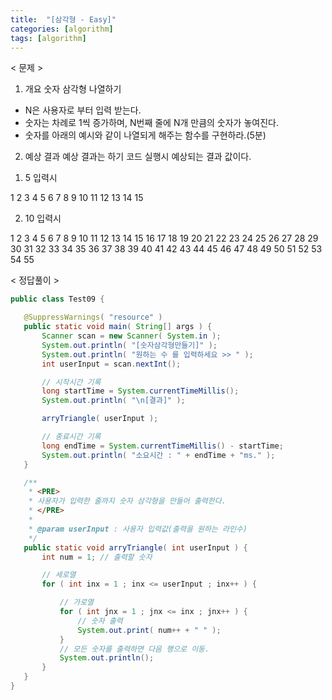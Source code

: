 ```yaml
---
title:  "[삼각형 - Easy]"
categories: [algorithm]
tags: [algorithm]
---
```


< 문제 >

1. 개요
 숫자 삼각형 나열하기
 - N은 사용자로 부터 입력 받는다. 
 - 숫자는 차례로 1씩 증가하며, N번째 줄에 N개 만큼의 숫자가 놓여진다.
 - 숫자를 아래의 예시와 같이 나열되게 해주는 함수를 구현하라.(5분)
 
 2. 예상 결과
 예상 결과는 하기 코드 실행시 예상되는 결과 값이다.
 
 1) 5 입력시 
 
 1 
 2 3
 4 5 6
 7 8 9 10
 11 12 13 14 15
  
 2) 10 입력시
 
 1 
 2 3 
 4 5 6 
 7 8 9 10 
 11 12 13 14 15 
 16 17 18 19 20 21 
 22 23 24 25 26 27 28 
 29 30 31 32 33 34 35 36 
 37 38 39 40 41 42 43 44 45 
 46 47 48 49 50 51 52 53 54 55 
 
 < 정답풀이 >
 
 ``` java
 public class Test09 {

	@SuppressWarnings( "resource" )
	public static void main( String[] args ) {
		Scanner scan = new Scanner( System.in );
		System.out.println( "[숫자삼각형만들기]" );
		System.out.println( "원하는 수 를 입력하세요 >> " );
		int userInput = scan.nextInt();

		// 시작시간 기록
		long startTime = System.currentTimeMillis();
		System.out.println( "\n[결과]" );

		arryTriangle( userInput );

		// 종료시간 기록
		long endTime = System.currentTimeMillis() - startTime;
		System.out.println( "소요시간 : " + endTime + "ms." );
	}

	/**
	 * <PRE>
	 * 사용자가 입력한 줄까지 숫자 삼각형을 만들어 출력한다.
	 * </PRE>
	 * 
	 * @param userInput : 사용자 입력값(출력을 원하는 라인수)
	 */
	public static void arryTriangle( int userInput ) {
		int num = 1; // 출력할 숫자

		// 세로열
		for ( int inx = 1 ; inx <= userInput ; inx++ ) {

			// 가로열
			for ( int jnx = 1 ; jnx <= inx ; jnx++ ) {
				// 숫자 출력
				System.out.print( num++ + " " );
			}
			// 모든 숫자를 출력하면 다음 행으로 이동.
			System.out.println();
		}
	}
}
```